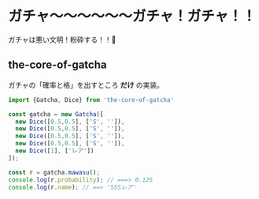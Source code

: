 # ガチャ〜〜〜〜〜〜ガチャ！ガチャ！！

ガチャは悪い文明！粉砕する！！

## the-core-of-gatcha

ガチャの「確率と格」を出すところ **だけ** の実装。

```js
import {Gatcha, Dice} from 'the-core-of-gatcha'

const gatcha = new Gatcha([
  new Dice([0.5,0.5], ['S', '']),
  new Dice([0.5,0.5], ['S', '']),
  new Dice([0.5,0.5], ['S', '']),
  new Dice([0.5,0.5], ['S', '']),
  new Dice([1], ['レア'])
]);

const r = gatcha.mawasu();
console.log(r.probability); // ===> 0.125
console.log(r.name); // ==> 'SSSレア'
```